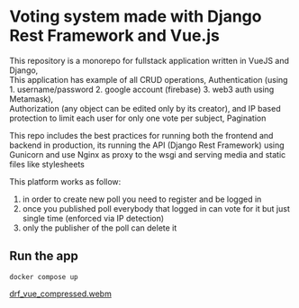# Voting system made with Django Rest Framework and Vue.js

This repository is a monorepo for fullstack application written in VueJS and Django,  
This application has example of all CRUD operations, Authentication (using 1. username/password 2. google account (firebase) 3. web3 auth using Metamask),  
Authorization (any object can be edited only by its creator), and IP based protection to limit each user for only one vote per subject, Pagination

This repo includes the best practices for running both the frontend and backend in production,
its running the API (Django Rest Framework) using Gunicorn and use Nginx as proxy to the wsgi and serving media and static files like stylesheets 

This platform works as follow:
1. in order to create new poll you need to register and be logged in
2. once you published poll everybody that logged in can vote for it but just single time (enforced via IP detection)
3. only the publisher of the poll can delete it
## Run the app
```
docker compose up
```
[drf_vue_compressed.webm](https://github.com/sailod/DRF_VUE/assets/39811986/3a58c86e-e328-4f86-bd8e-4182c9d18db4)
